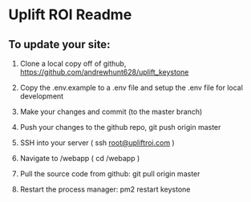 
# Uplift ROI Readme


## To update your site:

1.  Clone a local copy off of github, https://github.com/andrewhunt628/uplift_keystone

2.  Copy the .env.example to a .env file and setup the .env file for local development

3.  Make your changes and commit (to the master branch)

4.  Push your changes to the github repo, git push origin master

5.  SSH into your server (  ssh root@upliftroi.com )

6.  Navigate to /webapp   (   cd /webapp )

7.  Pull the source code from github:  git pull origin master

8.  Restart the process manager:  pm2 restart keystone
